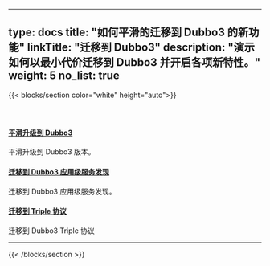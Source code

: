 
---
type: docs
title: "如何平滑的迁移到 Dubbo3 的新功能"
linkTitle: "迁移到 Dubbo3"
description: "演示如何以最小代价迁移到 Dubbo3 并开启各项新特性。"
weight: 5
no_list: true
---

{{< blocks/section color="white" height="auto">}}
<div class="td-content list-page">
    <div class="lead"></div><header class="article-meta">
    </header><div class="row">
    <div class="col-sm col-md-6 mb-4 mb-md-0">
        <div class="h-100 card shadow" href="#">
            <div class="card-body">
                <h4 class="card-title">
                     <a href='{{< relref "./2to3/" >}}'>平滑升级到 Dubbo3 </a> 
                </h4>
                <p>平滑升级到 Dubbo3 版本。</p>
            </div>
        </div>
    </div>
    <div class="col-sm col-md-6 mb-4 mb-md-0">
        <div class="h-100 card shadow">
            <div class="card-body">
                <h4 class="card-title">
                     <a href='{{< relref "./service-discovery-samples/" >}}'>迁移到 Dubbo3 应用级服务发现</a>
                </h4>
                <p>迁移到 Dubbo3 应用级服务发现。</p>
            </div>
        </div>
    </div>
    <div class="col-sm col-md-6 mb-4 mb-md-0">
        <div class="h-100 card shadow">
            <div class="card-body">
                <h4 class="card-title">
                     <a href='{{< relref "./migration-triple/" >}}'>迁移到 Triple 协议</a>
                </h4>
                <p>迁移到 Dubbo3 Triple 协议</p>
            </div>
        </div>
    </div>
</div>
<hr>
</div>

{{< /blocks/section >}}